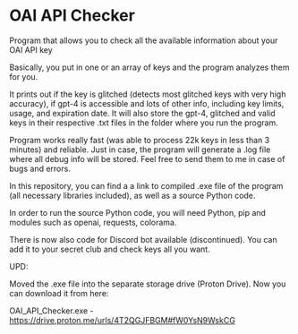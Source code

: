 # OAI API Checker
Program that allows you to check all the available information about your OAI API key

Basically, you put in one or an array of keys and the program analyzes them for you.

It prints out if the key is glitched (detects most glitched keys with very high accuracy), if gpt-4 is accessible and lots of other info, including key limits, usage, and expiration date. It will also store the gpt-4, glitched and valid keys in their respective .txt files in the folder where you run the program.

Program works really fast (was able to process 22k keys in less than 3 minutes) and reliable. Just in case, the program will generate a .log file where all debug info will be stored. Feel free to send them to me in case of bugs and errors.

In this repository, you can find a a link to compiled .exe file of the program (all necessary libraries included), as well as a source Python code.

In order to run the source Python code, you will need Python, pip and modules such as openai, requests, colorama.

There is now also code for Discord bot available (discontinued). You can add it to your secret club and check keys all you want.

UPD:

Moved the .exe file into the separate storage drive (Proton Drive). Now you can download it from here:

OAI_API_Checker.exe - https://drive.proton.me/urls/4T2QGJFBGM#fW0YsN9WskCG